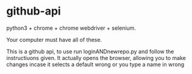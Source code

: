 # github-api
python3 + chrome + chrome webdriver + selenium.

Your computer must have all of these.

This is a github api, to use run loginANDnewrepo.py and follow the instructiuons given.
It actually opens the browser, allowing you to make changes incase it selects a default wrong or you type a name in wrong

